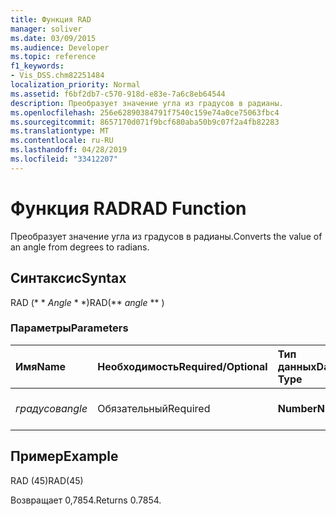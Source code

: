 ```yaml
---
title: Функция RAD
manager: soliver
ms.date: 03/09/2015
ms.audience: Developer
ms.topic: reference
f1_keywords:
- Vis_DSS.chm82251484
localization_priority: Normal
ms.assetid: f6bf2db7-c570-918d-e83e-7a6c8eb64544
description: Преобразует значение угла из градусов в радианы.
ms.openlocfilehash: 256e62890384791f7540c159e74a0ce75063fbc4
ms.sourcegitcommit: 8657170d071f9bcf680aba50b9c07f2a4fb82283
ms.translationtype: MT
ms.contentlocale: ru-RU
ms.lasthandoff: 04/28/2019
ms.locfileid: "33412207"
---
```

# <a name="rad-function"></a><span data-ttu-id="ea72a-103">Функция RAD</span><span class="sxs-lookup"><span data-stu-id="ea72a-103">RAD Function</span></span>

<span data-ttu-id="ea72a-104">Преобразует значение угла из градусов в радианы.</span><span class="sxs-lookup"><span data-stu-id="ea72a-104">Converts the value of an angle from degrees to radians.</span></span>
  
## <a name="syntax"></a><span data-ttu-id="ea72a-105">Синтаксис</span><span class="sxs-lookup"><span data-stu-id="ea72a-105">Syntax</span></span>

<span data-ttu-id="ea72a-106">RAD (\* \* *Angle* \* \*)</span><span class="sxs-lookup"><span data-stu-id="ea72a-106">RAD(\*\* *angle* \*\* )</span></span> 
  
### <a name="parameters"></a><span data-ttu-id="ea72a-107">Параметры</span><span class="sxs-lookup"><span data-stu-id="ea72a-107">Parameters</span></span>

|<span data-ttu-id="ea72a-108">**Имя**</span><span class="sxs-lookup"><span data-stu-id="ea72a-108">**Name**</span></span>|<span data-ttu-id="ea72a-109">**Необходимость**</span><span class="sxs-lookup"><span data-stu-id="ea72a-109">**Required/Optional**</span></span>|<span data-ttu-id="ea72a-110">**Тип данных**</span><span class="sxs-lookup"><span data-stu-id="ea72a-110">**Data Type**</span></span>|<span data-ttu-id="ea72a-111">**Описание**</span><span class="sxs-lookup"><span data-stu-id="ea72a-111">**Description**</span></span>|
|:-----|:-----|:-----|:-----|
| <span data-ttu-id="ea72a-112">_градусов_</span><span class="sxs-lookup"><span data-stu-id="ea72a-112">_angle_</span></span> <br/> |<span data-ttu-id="ea72a-113">Обязательный</span><span class="sxs-lookup"><span data-stu-id="ea72a-113">Required</span></span>  <br/> |<span data-ttu-id="ea72a-114">**Number**</span><span class="sxs-lookup"><span data-stu-id="ea72a-114">**Number**</span></span> <br/> |<span data-ttu-id="ea72a-115">Угол для преобразования.</span><span class="sxs-lookup"><span data-stu-id="ea72a-115">The angle to convert.</span></span>  <br/> |
   
## <a name="example"></a><span data-ttu-id="ea72a-116">Пример</span><span class="sxs-lookup"><span data-stu-id="ea72a-116">Example</span></span>

<span data-ttu-id="ea72a-117">RAD (45)</span><span class="sxs-lookup"><span data-stu-id="ea72a-117">RAD(45)</span></span> 
  
<span data-ttu-id="ea72a-118">Возвращает 0,7854.</span><span class="sxs-lookup"><span data-stu-id="ea72a-118">Returns 0.7854.</span></span> 
  


